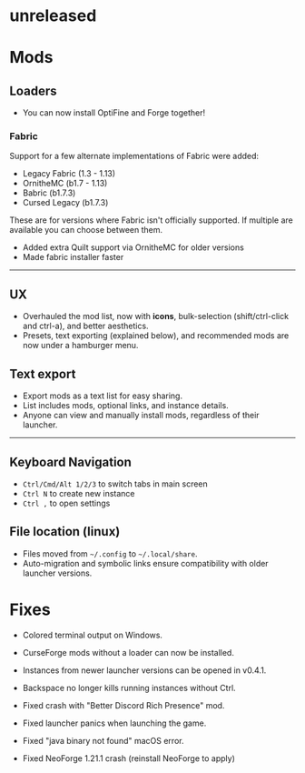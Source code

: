 # unreleased

# Mods

## Loaders

- You can now install OptiFine and Forge together!

### Fabric

Support for a few alternate implementations of Fabric were added:
- Legacy Fabric (1.3 - 1.13)
- OrnitheMC (b1.7 - 1.13)
- Babric (b1.7.3)
- Cursed Legacy (b1.7.3)

These are for versions where Fabric isn't officially supported.
If multiple are available you can choose between them.

- Added extra Quilt support via OrnitheMC for older versions
- Made fabric installer faster

---

## UX

- Overhauled the mod list, now with **icons**, bulk-selection
  (shift/ctrl-click and ctrl-a), and better aesthetics.
- Presets, text exporting (explained below), and recommended mods
  are now under a hamburger menu.

## Text export

- Export mods as a text list for easy sharing.
- List includes mods, optional links, and instance details.
- Anyone can view and manually install mods, regardless of their launcher.

---

## Keyboard Navigation

- `Ctrl/Cmd/Alt 1/2/3` to switch tabs in main screen
- `Ctrl N` to create new instance
- `Ctrl ,` to open settings

## File location (linux)

- Files moved from `~/.config` to `~/.local/share`.
- Auto-migration and symbolic links ensure compatibility with older launcher versions.

# Fixes

- Colored terminal output on Windows.
- CurseForge mods without a loader can now be installed.
- Instances from newer launcher versions can be opened in v0.4.1.
- Backspace no longer kills running instances without Ctrl.

- Fixed crash with "Better Discord Rich Presence" mod.
- Fixed launcher panics when launching the game.
- Fixed "java binary not found" macOS error.
- Fixed NeoForge 1.21.1 crash (reinstall NeoForge to apply)

